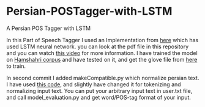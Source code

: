 # Persian-POSTagger-with-LSTM
A Persian POS Tagger with LSTM

In this Part of Speech Tagger I used an Implementation from [here](https://github.com/aneesh-joshi/LSTM_POS_Tagger) which has used LSTM neural network. you can look at the pdf file in this repository and you can watch [this video](https://drive.google.com/open?id=0B5-t3yDeHRzKVEZ4VUMwSWtwbDA) for more information.
I have trained the model on [Hamshahri corpus](http://dbrg.ut.ac.ir/Hamshahri/) and have tested on it, and get the glove file from [here](https://github.com/HaniehP/PersianNER) to train.


In second commit I added makeCompatible.py which normalize persian text. I have used [this code](https://github.com/JKhakpour/virastar.py/blob/master/virastar.py), and slightly have changed it for tokenizing and normalizing input text.
You can put your arbitrary input text in user.txt file, and call model_evaluation.py and get word/POS-tag format of your input.


